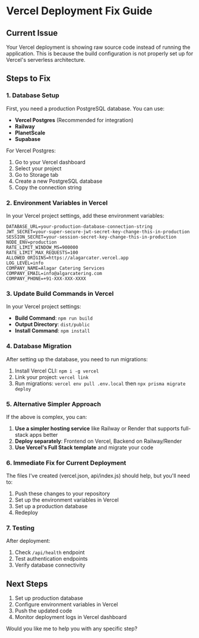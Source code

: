 # Vercel Deployment Fix Guide

## Current Issue
Your Vercel deployment is showing raw source code instead of running the application. This is because the build configuration is not properly set up for Vercel's serverless architecture.

## Steps to Fix

### 1. Database Setup
First, you need a production PostgreSQL database. You can use:
- **Vercel Postgres** (Recommended for integration)
- **Railway**
- **PlanetScale** 
- **Supabase**

For Vercel Postgres:
1. Go to your Vercel dashboard
2. Select your project
3. Go to Storage tab
4. Create a new PostgreSQL database
5. Copy the connection string

### 2. Environment Variables in Vercel
In your Vercel project settings, add these environment variables:

```
DATABASE_URL=your-production-database-connection-string
JWT_SECRET=your-super-secure-jwt-secret-key-change-this-in-production
SESSION_SECRET=your-session-secret-key-change-this-in-production
NODE_ENV=production
RATE_LIMIT_WINDOW_MS=900000
RATE_LIMIT_MAX_REQUESTS=100
ALLOWED_ORIGINS=https://alagarcater.vercel.app
LOG_LEVEL=info
COMPANY_NAME=Alagar Catering Services
COMPANY_EMAIL=info@algarcatering.com
COMPANY_PHONE=+91-XXX-XXX-XXXX
```

### 3. Update Build Commands in Vercel
In your Vercel project settings:
- **Build Command**: `npm run build`
- **Output Directory**: `dist/public`
- **Install Command**: `npm install`

### 4. Database Migration
After setting up the database, you need to run migrations:

1. Install Vercel CLI: `npm i -g vercel`
2. Link your project: `vercel link`
3. Run migrations: `vercel env pull .env.local` then `npx prisma migrate deploy`

### 5. Alternative Simpler Approach
If the above is complex, you can:

1. **Use a simpler hosting service** like Railway or Render that supports full-stack apps better
2. **Deploy separately**: Frontend on Vercel, Backend on Railway/Render
3. **Use Vercel's Full Stack template** and migrate your code

### 6. Immediate Fix for Current Deployment
The files I've created (vercel.json, api/index.js) should help, but you'll need to:

1. Push these changes to your repository
2. Set up the environment variables in Vercel
3. Set up a production database
4. Redeploy

### 7. Testing
After deployment:
1. Check `/api/health` endpoint
2. Test authentication endpoints
3. Verify database connectivity

## Next Steps
1. Set up production database
2. Configure environment variables in Vercel
3. Push the updated code
4. Monitor deployment logs in Vercel dashboard

Would you like me to help you with any specific step?
